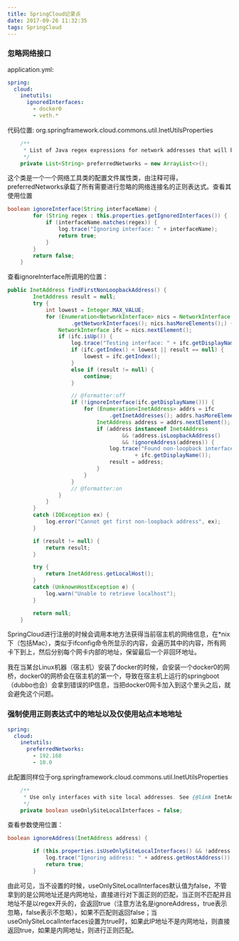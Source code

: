 ```yaml
---
title: SpringCloud记录点
date: 2017-09-26 11:32:35
tags: SpringCloud
---
```


### 忽略网络接口

application.yml:

~~~ yml
spring:
  cloud:
    inetutils:
      ignoredInterfaces:
        - docker0
        - veth.*
~~~

代码位置:
org.springframework.cloud.commons.util.InetUtilsProperties

<!--more-->

~~~java
	/**
	 * List of Java regex expressions for network addresses that will be 	 * preferred.
	 */
	private List<String> preferredNetworks = new ArrayList<>();
~~~
这个类是一个一个网络工具类的配置文件属性类，由注释可得，preferredNetworks承载了所有需要进行忽略的网络连接名的正则表达式。查看其使用位置

~~~java
boolean ignoreInterface(String interfaceName) {
		for (String regex : this.properties.getIgnoredInterfaces()) {
			if (interfaceName.matches(regex)) {
				log.trace("Ignoring interface: " + interfaceName);
				return true;
			}
		}
		return false;
	}
~~~

查看ignoreInterface所调用的位置：

~~~java
public InetAddress findFirstNonLoopbackAddress() {
		InetAddress result = null;
		try {
			int lowest = Integer.MAX_VALUE;
			for (Enumeration<NetworkInterface> nics = NetworkInterface
					.getNetworkInterfaces(); nics.hasMoreElements();) {
				NetworkInterface ifc = nics.nextElement();
				if (ifc.isUp()) {
					log.trace("Testing interface: " + ifc.getDisplayName());
					if (ifc.getIndex() < lowest || result == null) {
						lowest = ifc.getIndex();
					}
					else if (result != null) {
						continue;
					}

					// @formatter:off
					if (!ignoreInterface(ifc.getDisplayName())) {
						for (Enumeration<InetAddress> addrs = ifc
								.getInetAddresses(); addrs.hasMoreElements();) {
							InetAddress address = addrs.nextElement();
							if (address instanceof Inet4Address
									&& !address.isLoopbackAddress()
									&& !ignoreAddress(address)) {
								log.trace("Found non-loopback interface: "
										+ ifc.getDisplayName());
								result = address;
							}
						}
					}
					// @formatter:on
				}
			}
		}
		catch (IOException ex) {
			log.error("Cannot get first non-loopback address", ex);
		}

		if (result != null) {
			return result;
		}

		try {
			return InetAddress.getLocalHost();
		}
		catch (UnknownHostException e) {
			log.warn("Unable to retrieve localhost");
		}

		return null;
	}
~~~

SpringCloud进行注册的时候会调用本地方法获得当前宿主机的网络信息，在*nix下（包括Mac），类似于ifconfig命令所显示的内容，会遍历其中的内容，所有网卡下到上，然后分别每个网卡内部的地址，保留最后一个非回环地址。

我在当某台Linux机器（宿主机）安装了docker的时候，会安装一个docker0的网桥，docker0的网桥会在宿主机的第一个，导致在宿主机上运行的springboot（dubbo也会）会拿到错误的IP信息，当把docker0网卡加入到这个里头之后，就会避免这个问题。

### 强制使用正则表达式中的地址以及仅使用站点本地地址

~~~yml
spring:
  cloud:
    inetutils:
      preferredNetworks:
        - 192.168
        - 10.0
~~~

此配置同样位于org.springframework.cloud.commons.util.InetUtilsProperties

~~~java
	/**
	 * Use only interfaces with site local addresses. See {@link InetAddress#isSiteLocalAddress()} for more details.
	 */
	private boolean useOnlySiteLocalInterfaces = false;

~~~

查看参数使用位置：

~~~java
boolean ignoreAddress(InetAddress address) {

		if (this.properties.isUseOnlySiteLocalInterfaces() && !address.isSiteLocalAddress()) {
			log.trace("Ignoring address: " + address.getHostAddress());
			return true;
		}
~~~

由此可见，当不设置的时候，useOnlySiteLocalInterfaces默认值为false，不管拿到的是公网地址还是内网地址，直接进行对下面正则的匹配，当正则不匹配并且地址不是以regex开头的，会返回true（注意方法名是ignoreAddress，true表示忽略，false表示不忽略），如果不匹配则返回false；当useOnlySiteLocalInterfaces设置为true时，如果此IP地址不是内网地址，则直接返回true，如果是内网地址，则进行正则匹配。
